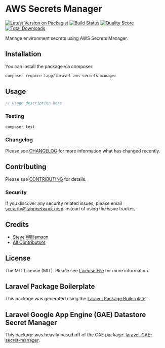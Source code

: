 # AWS Secrets Manager

[![Latest Version on Packagist](https://img.shields.io/packagist/v/tapp/laravel-aws-secrets-manager.svg?style=flat-square)](https://packagist.org/packages/tapp/laravel-aws-secrets-manager)
[![Build Status](https://img.shields.io/travis/tapp/laravel-aws-secrets-manager/master.svg?style=flat-square)](https://travis-ci.org/tapp/laravel-aws-secrets-manager)
[![Quality Score](https://img.shields.io/scrutinizer/g/tapp/laravel-aws-secrets-manager.svg?style=flat-square)](https://scrutinizer-ci.com/g/tapp/laravel-aws-secrets-manager)
[![Total Downloads](https://img.shields.io/packagist/dt/tapp/laravel-aws-secrets-manager.svg?style=flat-square)](https://packagist.org/packages/tapp/laravel-aws-secrets-manager)

Manage environment secrets using AWS Secrets Manager.

## Installation

You can install the package via composer:

```bash
composer require tapp/laravel-aws-secrets-manager
```

## Usage

``` php
// Usage description here
```

### Testing

``` bash
composer test
```

### Changelog

Please see [CHANGELOG](CHANGELOG.md) for more information what has changed recently.

## Contributing

Please see [CONTRIBUTING](CONTRIBUTING.md) for details.

### Security

If you discover any security related issues, please email security@tappnetwork.com instead of using the issue tracker.

## Credits

- [Steve Williamson](https://github.com/tapp)
- [All Contributors](../../contributors)

## License

The MIT License (MIT). Please see [License File](LICENSE.md) for more information.

## Laravel Package Boilerplate

This package was generated using the [Laravel Package Boilerplate](https://laravelpackageboilerplate.com).

## Laravel Google App Engine (GAE) Datastore Secret Manager

This package was heavily based off of the GAE package. [laravel-GAE-secret-manager](https://github.com/tommerrett/laravel-GAE-secret-manager).
